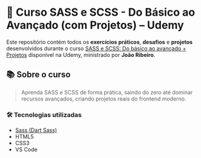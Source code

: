 # 🧠 Curso SASS e SCSS - Do Básico ao Avançado (com Projetos) – Udemy

Este repositório contém todos os **exercícios práticos**, **desafios** e **projetos** desenvolvidos durante o curso [SASS e SCSS: Do básico ao avançado + Projetos](https://www.udemy.com/course/sass-e-scss-do-basico-ao-avancado-projetos) disponível na Udemy, ministrado por **João Ribeiro**.

## 📚 Sobre o curso

> Aprenda SASS e SCSS de forma prática, saindo do zero até dominar recursos avançados, criando projetos reais do frontend moderno.

### 🛠️ Tecnologias utilizadas

- [Sass (Dart Sass)](https://sass-lang.com/)
- HTML5
- CSS3
- VS Code

